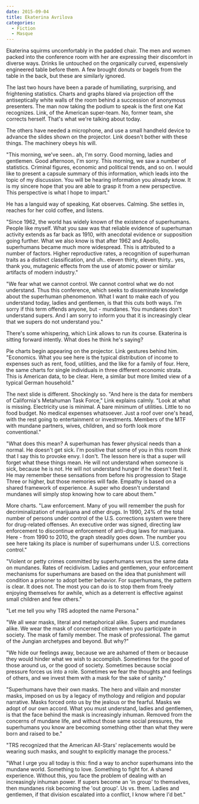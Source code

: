 ```yaml
---
date: 2015-09-04
title: Ekaterina Avrilova
categories:
  - Fiction
  - Masque
---
```


Ekaterina squirms uncomfortably in the padded chair. The men and women packed into the conference room with her are expressing their discomfort in diverse ways. Drinks lie untouched on the organically curved, expensively engineered table before them. A few brought donuts or bagels from the table in the back, but these are similarly ignored.

<!-- more -->

The last two hours have been a parade of humiliating, surprising, and frightening statistics. Charts and graphs blared via projection off the antiseptically white walls of the room behind a succession of anonymous presenters. The man now taking the podium to speak is the first one Kat recognizes. Link, of the American super-team. No, former team, she corrects herself. That's what we're talking about today.

The others have needed a microphone, and use a small handheld device to advance the slides shown on the projector. Link doesn't bother with these things. The machinery obeys his will.

"This morning, we've seen.. ah, I'm sorry. Good morning, ladies and gentlemen. Good afternoon, I'm sorry. This morning, we saw a number of statistics. Criminal figures, economic and political trends, and so on. I would like to present a capsule summary of this information, which leads into the topic of my discussion. You will be hearing information you already know. It is my sincere hope that you are able to grasp it from a new perspective. This perspective is what I hope to impart."

He has a languid way of speaking, Kat observes. Calming. She settles in, reaches for her cold coffee, and listens.

"Since 1962, the world has widely known of the existence of superhumans. People like myself. What you saw was that reliable evidence of superhuman activity extends as far back as 1910, with anecdotal evidence or supposition going further. What we also know is that after 1962 and Apollo, superhumans became much more widespread. This is attributed to a number of factors. Higher reproductive rates, a recognition of superhuman traits as a distinct classification, and uh.. eleven thirty, eleven thirty.. yes, thank you, mutagenic effects from the use of atomic power or similar artifacts of modern industry."

"We fear what we cannot control. We cannot control what we do not understand. Thus this conference, which seeks to disseminate knowledge about the superhuman phenomenon. What I want to make each of you understand today, ladies and gentlemen, is that this cuts both ways. I'm sorry if this term offends anyone, but - mundanes. You mundanes don't understand supers. And I am sorry to inform you that it is increasingly clear that we supers do not understand you."

There's some whispering, which Link allows to run its course. Ekaterina is sitting forward intently. What does he think he's saying?

Pie charts begin appearing on the projector. Link gestures behind him. "Economics. What you see here is the typical distribution of income to expenses such as rent, food, utilities, and the like for a family of four. Here, the same charts for single individuals in three different economic strata. This is American data, to be clear. Here, a similar but more limited view of a typical German household."

The next slide is different. Shockingly so. "And here is the data for members of California's Metahuman Task Force," Link explains calmly. "Look at what is missing. Electricity use is minimal. A bare minimum of utilities. Little to no food budget. No medical expenses whatsoever. Just a roof over one's head, with the rest going to entertainment or investments. Members of the MTF with mundane partners, wives, children, and so forth look more conventional."

"What does this mean? A superhuman has fewer physical needs than a normal. He doesn't get sick. I'm positive that some of you in this room think that I say this to provoke envy. I don't. The lesson here is that a super will forget what these things mean. He will not understand when someone is sick, because he is not. He will not understand hunger if he doesn't feel it. He may remember these sensations from before his progression to Stage Three or higher, but those memories will fade. Empathy is based on a shared framework of experience. A super who doesn't understand mundanes will simply stop knowing how to care about them."

More charts. "Law enforcement. Many of you will remember the push for decriminalization of marijuana and other drugs. In 1990, 24% of the total number of persons under control of the U.S. corrections system were there for drug-related offenses. An executive order was signed, directing law enforcement to discontinue enforcement of anti-drug laws for marijuana. Here - from 1990 to 2010, the graph steadily goes down. The number you see here taking its place is number of superhumans under U.S. corrections control."

"Violent or petty crimes committed by superhumans versus the same data on mundanes. Rates of recidivism. Ladies and gentlemen, your enforcement mechanisms for superhumans are based on the idea that punishment will condition a prisoner to adopt better behavior. For superhumans, the pattern is clear. It does not. The most you can do is to stop them from freely enjoying themselves for awhile, which as a deterrent is effective against small children and few others."

"Let me tell you why TRS adopted the name Persona."

"We all wear masks, literal and metaphorical alike. Supers and mundanes alike. We wear the mask of concerned citizen when you participate in society. The mask of family member. The mask of professional. The gamut of the Jungian archetypes and beyond. But why?"

"We hide our feelings away, because we are ashamed of them or because they would hinder what we wish to accomplish. Sometimes for the good of those around us, or the good of society. Sometimes because social pressure forces us into a role. Sometimes we fear the thoughts and feelings of others, and we invest them with a mask for the sake of sanity."

"Superhumans have their own masks. The hero and villain and monster masks, imposed on us by a legacy of mythology and religion and popular narrative. Masks forced onto us by the jealous or the fearful. Masks we adopt of our own accord. What you must understand, ladies and gentlemen, is that the face behind the mask is increasingly inhuman. Removed from the concerns of mundane life, and without those same social pressures, the superhumans you know are becoming something other than what they were born and raised to be."

"TRS recognized that the American All-Stars' replacements would be wearing such masks, and sought to explicitly manage the process."

"What I urge you all today is this: find a way to anchor superhumans into the mundane world. Something to love. Something to fight for. A shared experience. Without this, you face the problem of dealing with an increasingly inhuman power. If supers become an 'in group' to themselves, then mundanes risk becoming the 'out group'. Us vs. them. Ladies and gentlemen, if that division escalated into a conflict, I know where I'd bet."
